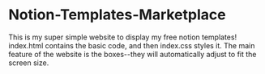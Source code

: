 # Notion-Templates-Marketplace
This is my super simple website to display my free notion templates! index.html contains the basic code, and then index.css styles it. The main feature of the website is the boxes--they will automatically adjust to fit the screen size. 